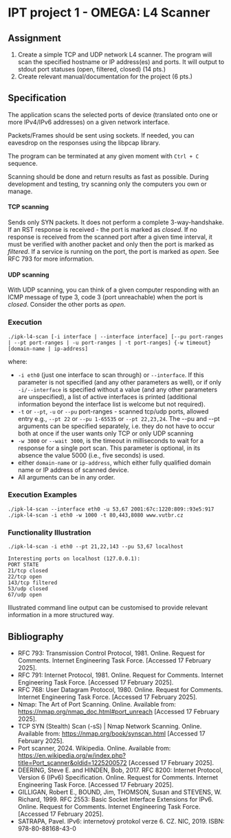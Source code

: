 # IPT project 1 - OMEGA: L4 Scanner

## Assignment

1. Create a simple TCP and UDP network L4 scanner. The program will scan the specified hostname or IP address(es) and ports. It will output to stdout port statuses (open, filtered, closed) (14 pts.)
2. Create relevant manual/documentation for the project (6 pts.)

## Specification

The application scans the selected ports of device (translated onto one or more IPv4/IPv6 addresses) on a given network interface.

Packets/Frames should be sent using sockets. If needed, you can eavesdrop on the responses using the libpcap library.

The program can be terminated at any given moment with `Ctrl + C` sequence.

Scanning should be done and return results as fast as possible. During development and testing, try scanning only the computers you own or manage.

#### TCP scanning

Sends only SYN packets. It does not perform a complete 3-way-handshake. If an RST response is received - the port is marked as _closed_. If no response is received from the scanned port after a given time interval, it must be verified with another packet and only then the port is marked as _filtered_. If a service is running on the port, the port is marked as _open_. See RFC 793 for more information.

#### UDP scanning

With UDP scanning, you can think of a given computer responding with an ICMP message of type 3, code 3 (port unreachable) when the port is _closed_. Consider the other ports as _open_.

### Execution

```
./ipk-l4-scan [-i interface | --interface interface] [--pu port-ranges | --pt port-ranges | -u port-ranges | -t port-ranges] {-w timeout} [domain-name | ip-address]
```

where:

- `-i eth0` (just one interface to scan through) or `--interface`. If this parameter is not specified (and any other parameters as well), or if only `-i/--interface` is specified without a value (and any other parameters are unspecified), a list of active interfaces is printed (additional information beyond the interface list is welcome but not required).
- `-t` or `--pt`, `-u` or `--pu` port-ranges - scanned tcp/udp ports, allowed entry e.g., `--pt 22` or `--pu 1-65535` or `--pt 22,23,24`. The --pu and --pt arguments can be specified separately, i.e. they do not have to occur both at once if the user wants only TCP or only UDP scanning
- `-w 3000` or `--wait 3000`, is the timeout in milliseconds to wait for a response for a single port scan. This parameter is optional, in its absence the value 5000 (i.e., five seconds) is used.
- either `domain-name` or `ip-address`, which either fully qualified domain name or IP address of scanned device.
- All arguments can be in any order.

### Execution Examples

```
./ipk-l4-scan --interface eth0 -u 53,67 2001:67c:1220:809::93e5:917
./ipk-l4-scan -i eth0 -w 1000 -t 80,443,8080 www.vutbr.cz
```

### Functionality Illustration

```
./ipk-l4-scan -i eth0 --pt 21,22,143 --pu 53,67 localhost

Interesting ports on localhost (127.0.0.1):
PORT STATE
21/tcp closed
22/tcp open
143/tcp filtered
53/udp closed
67/udp open
```

Illustrated command line output can be customised to provide relevant information in a more structured way.

## Bibliography

- RFC 793: Transmission Control Protocol, 1981. Online. Request for Comments. Internet Engineering Task Force. [Accessed 17 February 2025].
- RFC 791: Internet Protocol, 1981. Online. Request for Comments. Internet Engineering Task Force. [Accessed 17 February 2025].
- RFC 768: User Datagram Protocol, 1980. Online. Request for Comments. Internet Engineering Task Force. [Accessed 17 February 2025].
- Nmap: The Art of Port Scanning. Online. Available from: https://nmap.org/nmap_doc.html#port_unreach [Accessed 17 February 2025].
- TCP SYN (Stealth) Scan (-sS) | Nmap Network Scanning. Online. Available from: https://nmap.org/book/synscan.html [Accessed 17 February 2025].
- Port scanner, 2024. Wikipedia. Online. Available from: https://en.wikipedia.org/w/index.php?title=Port_scanner&oldid=1225200572 [Accessed 17 February 2025].
- DEERING, Steve E. and HINDEN, Bob, 2017. RFC 8200: Internet Protocol, Version 6 (IPv6) Specification. Online. Request for Comments. Internet Engineering Task Force. [Accessed 17 February 2025].
- GILLIGAN, Robert E., BOUND, Jim, THOMSON, Susan and STEVENS, W. Richard, 1999. RFC 2553: Basic Socket Interface Extensions for IPv6. Online. Request for Comments. Internet Engineering Task Force. [Accessed 17 February 2025].
- SATRAPA, Pavel. IPv6: internetový protokol verze 6. CZ. NIC, 2019. ISBN: 978-80-88168-43-0
